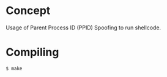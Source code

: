 # Concept

Usage of Parent Process ID (PPID) Spoofing to run shellcode.

# Compiling

```bash
$ make
```